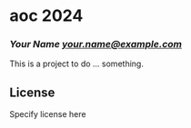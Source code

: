 # aoc 2024
### _Your Name <your.name@example.com>_

This is a project to do ... something.

## License

Specify license here

